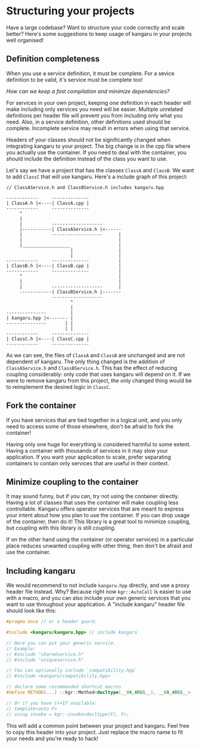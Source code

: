 Structuring your projects
=========================

Have a large codebase? Want to structure your code correctly and scale better?
Here's some suggestions to keep usage of kangaru in your projects well organised!

## Definition completeness

When you use a service definition, it must be complete. For a sevice definition to be valid, it's service must be complete too!

*How can we keep a fast compilation and minimize dependencies?*

For services in your own project, keeping one definition in each header will make including only services you need will be easier.
Multiple unrelated definitions per header file will prevent you from including only what you need.
Also, in a service definition, other definitions used should be complete. Incomplete service may result in errors when using that service.

Headers of your classes should not be significantly changed when integrating kangaru to your project.
The big change is in the cpp file where you actually use the container.
If you need to deal with the container, you should include the definition instead of the class you want to use.

Let's say we have a project that has the classes `ClassA` and `ClassB`. We want to add `ClassC` that will use kangaru.
Here's a include graph of this project:

    // ClassAService.h and ClassBService.h includes kangaru.hpp
    
    ------------     --------------
    | ClassA.h |<----| ClassA.cpp |
    ------------     --------------
         ^
         |
         |           -------------------
         |-----------| ClassAService.h |<------
         |           -------------------      |
         |                                    |
         |__________________                  |
                            |                 |
                            |                 |
    ------------     --------------           |
    | ClassB.h |<----| ClassB.cpp |           |
    ------------     --------------           |
         ^                                    |
         |                                    |
         |           -------------------      |
         ------------| ClassBService.h |-------
                     -------------------
                            ^
                            |
    ---------------         |
    | kangaru.hpp |<------- |
    ---------------       | |
                          | |
    ------------     --------------
    | ClassC.h |<----| ClassC.cpp |
    ------------     --------------
    
As we can see, the files of `ClassA` and `ClassB` are unchanged and are not dependent of kangaru. The only thing changed is the addition of `ClassAService.h` and `ClassBService.h`.
This has the effect of reducing coupling considerably: only code that uses kangaru will depend on it.
If we were to remove kangaru from this project, the only changed thing would be to reimplement the desired logic in `ClassC`.

## Fork the container

If you have services that are tied together in a logical unit, and you only need to access some of those elsewhere,
don't be afraid to fork the container!

Having only one huge for everything is considered harmful to some extent.
Having a container with thousands of services in it may slow your application.
If you want your application to scale, prefer separating containers to contain only services that are useful in their context.

## Minimize coupling to the container

It may sound funny, but if you can, try not using the container directly.
Having a lot of classes that uses the container will make coupling less controllable.
Kangaru offers operator services that are meant to express your intent about how you plan to use the container.
If you can drop usage of the container, then do it! This library is a great tool to minimize coupling,
but coupling with this library is still coupling.

If on the other hand using the container (or operator services) in a particular place
reduces unwanted coupling with other thing, then don't be afraid and use the container.

## Including kangaru

We would recommend to not include `kangaru.hpp` directly, and use a proxy header file instead. Why? Because right now `kgr::AutoCall` is easier to use with a macro, and you can also include your own generic services that you want to use throughout your application.
A "include kangaru" header file should look like this:

```c++
#pragma once // or a header guard.

#include <kangaru/kangaru.hpp> // include kangaru

// Here you can put your generic service.
// Example:
// #include "sharedservice.h"
// #include "uniqueservice.h"

// You can optionally include `compatibility.hpp`
// #include <kangaru/compatibility.hpp>

// declare some recommended shortcut macros
#define METHOD(...) ::kgr::Method<decltype(__VA_ARGS__), __VA_ARGS__>

// Or if you have C++17 available:
// template<auto F>
// using invoke = kgr::invoke<decltype(F), F>;
```

This will add a common point between your project and kangaru.
Feel free to copy this header into your project. Just replace the macro name to fit your needs and you're ready to hack!
